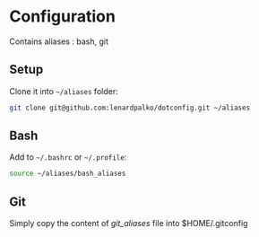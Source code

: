 # Configuration

Contains aliases : bash, git

## Setup

Clone it into `~/aliases` folder:
```bash
git clone git@github.com:lenardpalko/dotconfig.git ~/aliases
```

## Bash

Add to `~/.bashrc` or `~/.profile`:
```bash
source ~/aliases/bash_aliases
```

## Git

Simply copy the content of *git_aliases* file into $HOME/.gitconfig
